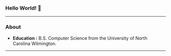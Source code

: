 ### Hello World! :wave:

----------------------------------------------------------------------------
### About
-  **Education :** B.S. Computer Science from
the University of North Carolina Wilmington.
-------------------------------------------------------------------------------------------------------------------
